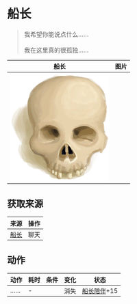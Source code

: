 # 船长  
> 我希望你能说点什么……<br><br>我在这里真的很孤独……  
  
  船长  |   图片   
 ----  |  ----:   
   |  <img decoding="async" src="Sprite/Skull.png" href="a.md" style="max-width:300px;max-height:300px;">   
  
## 获取来源  
来源  |  操作  
----  |  ----  
[船长](Captain.md)  |  聊天  
## 动作  
动作  |  耗时  |  条件  |  变化  |  状态  
----  |  ----  |  ----  |  ----  |  ----  
……<br>  |  -  |    |  消失  |  [船长陪伴](CaptainCompany.md)+15  
